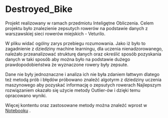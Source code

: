 # Destroyed_Bike

Projekt realizowany w ramach przedmiotu Inteligętne Obliczenia.
Celem projektu było znalezienie zepsutych rowerów na podstawie danych z warszawskiej sieci rowerów miejskich - Veturilo.

W pliku widać ogólny zarys przebiegu rozumowania. Jako iż było to zagadnienie z dziedziny machine learningu, dla uczenia nienadzorowanego, 
należało przeanalizować strukturę danych oraz określić sposób pozyskania danych w taki sposób aby można było na podstawie dużego prawdopodobieństwa że wyznaczone rowery były zepsute.

Dane nie były jednoznaczne i analiza ich nie była zdaniem łattwym dlatego też metodą prób i błędów próbowano znaleźć algotyrm z dziedziny uczenia maszynowego aby pozyskać informację o zepsutych rowerach 
Najlepszym rozwiązaniem okazało się użycie metody Outlier-ów i dzięki temu opracowano wyniki.

Więcej kontentu oraz zastosowane metody można znaleźć wprost w [Notebooku](https://github.com/Ruddini/Destroyed_Bike/blob/main/Zepsuty%20Rower%20-%20program%20glowny.ipynb) .
